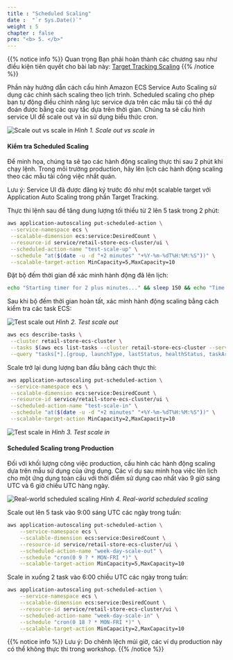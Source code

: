 ```yaml
---
title : "Scheduled Scaling"
date :  "`r Sys.Date()`" 
weight : 5
chapter : false
pre: "<b> 5. </b>"
---
```


{{% notice info %}}
Quan trọng
Bạn phải hoàn thành các chương sau như điều kiện tiên quyết cho bài lab này:
[Target Tracking Scaling](/3-target-tracking-scaling)
{{% /notice %}}

Phần này hướng dẫn cách cấu hình Amazon ECS Service Auto Scaling sử dụng các chính sách scaling theo lịch trình. Scheduled scaling cho phép bạn tự động điều chỉnh năng lực service dựa trên các mẫu tải có thể dự đoán được bằng các quy tắc dựa trên thời gian. Chúng ta sẽ cấu hình service UI để scale out và in sử dụng biểu thức cron.

![Scale out vs scale in](/images/5-scheduled-scaling/image-3.png)
*Hình 1. Scale out vs scale in*

#### Kiểm tra Scheduled Scaling

Để minh họa, chúng ta sẽ tạo các hành động scaling thực thi sau 2 phút khi chạy lệnh. Trong môi trường production, hãy lên lịch các hành động scaling theo các mẫu tải công việc nhất quán.

Lưu ý: Service UI đã được đăng ký trước đó như một scalable target với Application Auto Scaling trong phần Target Tracking.

Thực thi lệnh sau để tăng dung lượng tối thiểu từ 2 lên 5 task trong 2 phút:

```bash
aws application-autoscaling put-scheduled-action \
 --service-namespace ecs \
 --scalable-dimension ecs:service:DesiredCount \
 --resource-id service/retail-store-ecs-cluster/ui \
 --scheduled-action-name "test-scale-up" \
 --schedule "at($(date -u -d "+2 minutes" "+%Y-%m-%dT%H:%M:%S"))" \
 --scalable-target-action MinCapacity=5,MaxCapacity=10
```

Đặt bộ đếm thời gian để xác minh hành động đã lên lịch:

```bash
echo "Starting timer for 2 plus minutes..." && sleep 150 && echo "Time's up! and you can run the next command"
```

Sau khi bộ đếm thời gian hoàn tất, xác minh hành động scaling bằng cách kiểm tra các task ECS:

![Test scale out](/images/5-scheduled-scaling/image-1.png)
*Hình 2. Test scale out*

```bash
aws ecs describe-tasks \
 --cluster retail-store-ecs-cluster \
 --tasks $(aws ecs list-tasks --cluster retail-store-ecs-cluster --service-name ui --query 'taskArns[]' --output text) \
 --query "tasks[*].[group, launchType, lastStatus, healthStatus, taskArn]" --output table
```

Scale trở lại dung lượng ban đầu bằng cách thực thi:

```bash
aws application-autoscaling put-scheduled-action \
 --service-namespace ecs \
 --scalable-dimension ecs:service:DesiredCount \
 --resource-id service/retail-store-ecs-cluster/ui \
 --scheduled-action-name "test-scale-in" \
 --schedule "at($(date -u -d "+2 minutes" "+%Y-%m-%dT%H:%M:%S"))" \
 --scalable-target-action MinCapacity=2,MaxCapacity=10
```

![Test scale in](/images/5-scheduled-scaling/image-2.png)
*Hình 3. Test scale in*

#### Scheduled Scaling trong Production

Đối với khối lượng công việc production, cấu hình các hành động scaling dựa trên mẫu sử dụng của ứng dụng. Các ví dụ sau minh họa việc lên lịch cho một ứng dụng toàn cầu với thời điểm sử dụng cao nhất vào 9 giờ sáng UTC và 6 giờ chiều UTC hàng ngày.

![Real-world scheduled scaling](/images/5-scheduled-scaling/image.png)
*Hình 4. Real-world scheduled scaling*

Scale out lên 5 task vào 9:00 sáng UTC các ngày trong tuần:

```bash
aws application-autoscaling put-scheduled-action \
    --service-namespace ecs \
    --scalable-dimension ecs:service:DesiredCount \
    --resource-id service/retail-store-ecs-cluster/ui \
    --scheduled-action-name "week-day-scale-out" \
    --schedule "cron(0 9 ? * MON-FRI *)" \
    --scalable-target-action MinCapacity=5,MaxCapacity=10
```

Scale in xuống 2 task vào 6:00 chiều UTC các ngày trong tuần:

```bash
aws application-autoscaling put-scheduled-action \
    --service-namespace ecs \
    --scalable-dimension ecs:service:DesiredCount \
    --resource-id service/retail-store-ecs-cluster/ui \
    --scheduled-action-name "week-day-scale-in" \
    --schedule "cron(0 18 ? * MON-FRI *)" \
    --scalable-target-action MinCapacity=2,MaxCapacity=10
```

{{% notice info %}}
Lưu ý: Do chênh lệch múi giờ, các ví dụ production này có thể không thực thi trong workshop.
{{% /notice %}}